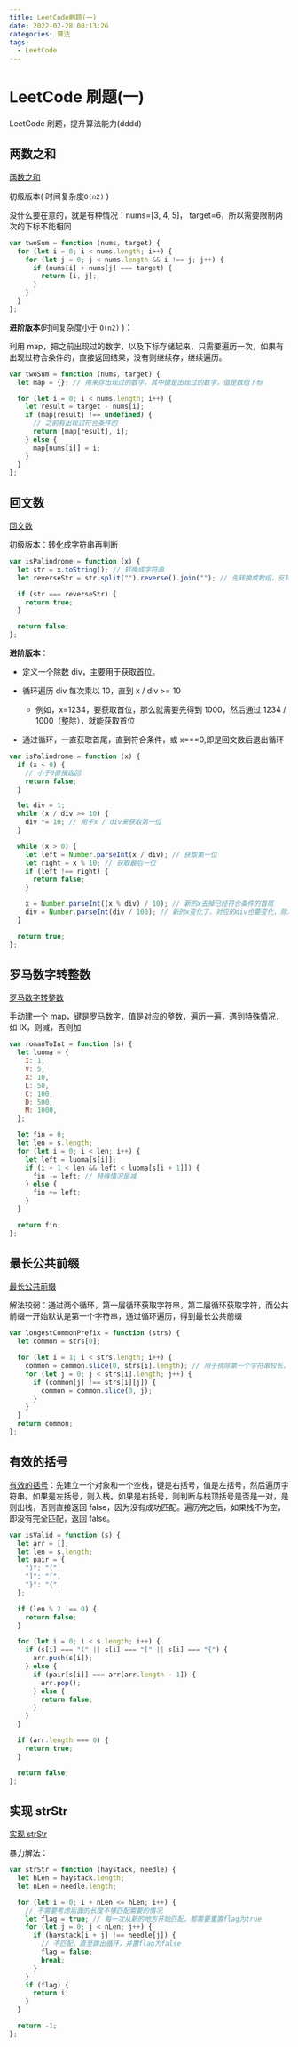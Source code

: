 ```yaml
---
title: LeetCode刷题(一)
date: 2022-02-28 00:13:26
categories: 算法
tags:
  - LeetCode
---
```


# LeetCode 刷题(一)

LeetCode 刷题，提升算法能力(dddd)

## 两数之和

[两数之和](https://leetcode-cn.com/problems/two-sum/)

初级版本( 时间复杂度`O(n2)` )

没什么要在意的，就是有种情况：nums=[3, 4, 5]， target=6，所以需要限制两次的下标不能相同

```js
var twoSum = function (nums, target) {
  for (let i = 0; i < nums.length; i++) {
    for (let j = 0; j < nums.length && i !== j; j++) {
      if (nums[i] + nums[j] === target) {
        return [i, j];
      }
    }
  }
};
```

**进阶版本**(时间复杂度小于 `O(n2)` )：

利用 map，把之前出现过的数字，以及下标存储起来，只需要遍历一次，如果有出现过符合条件的，直接返回结果，没有则继续存，继续遍历。

```js
var twoSum = function (nums, target) {
  let map = {}; // 用来存出现过的数字，其中键是出现过的数字，值是数组下标

  for (let i = 0; i < nums.length; i++) {
    let result = target - nums[i];
    if (map[result] !== undefined) {
      // 之前有出现过符合条件的
      return [map[result], i];
    } else {
      map[nums[i]] = i;
    }
  }
};
```

## 回文数

[回文数](https://leetcode-cn.com/problems/palindrome-number/)

初级版本：转化成字符串再判断

```js
var isPalindrome = function (x) {
  let str = x.toString(); // 转换成字符串
  let reverseStr = str.split("").reverse().join(""); // 先转换成数组，反转后再变回字符串

  if (str === reverseStr) {
    return true;
  }

  return false;
};
```

**进阶版本**：

- 定义一个除数 div，主要用于获取首位。

- 循环遍历 div 每次乘以 10，直到 x / div >= 10
  - 例如，x=1234，要获取首位，那么就需要先得到 1000，然后通过 1234 / 1000（整除），就能获取首位
- 通过循环，一直获取首尾，直到符合条件，或 x===0,即是回文数后退出循环

```js
var isPalindrome = function (x) {
  if (x < 0) {
    // 小于0直接返回
    return false;
  }

  let div = 1;
  while (x / div >= 10) {
    div *= 10; // 用于x / div来获取第一位
  }

  while (x > 0) {
    let left = Number.parseInt(x / div); // 获取第一位
    let right = x % 10; // 获取最后一位
    if (left !== right) {
      return false;
    }

    x = Number.parseInt((x % div) / 10); // 新的x去掉已经符合条件的首尾
    div = Number.parseInt(div / 100); // 新的x变化了，对应的div也要变化，除以100是因为x去掉了首尾
  }

  return true;
};
```

## 罗马数字转整数

[罗马数字转整数](https://leetcode-cn.com/problems/roman-to-integer/)

手动建一个 map，键是罗马数字，值是对应的整数，遍历一遍，遇到特殊情况，如 IX，则减，否则加

```js
var romanToInt = function (s) {
  let luoma = {
    I: 1,
    V: 5,
    X: 10,
    L: 50,
    C: 100,
    D: 500,
    M: 1000,
  };

  let fin = 0;
  let len = s.length;
  for (let i = 0; i < len; i++) {
    let left = luoma[s[i]];
    if (i + 1 < len && left < luoma[s[i + 1]]) {
      fin -= left; // 特殊情况是减
    } else {
      fin += left;
    }
  }

  return fin;
};
```

## 最长公共前缀

[最长公共前缀](https://leetcode-cn.com/problems/longest-common-prefix/)

解法较弱：通过两个循环，第一层循环获取字符串，第二层循环获取字符，而公共前缀一开始默认是第一个字符串，通过循环遍历，得到最长公共前缀

```js
var longestCommonPrefix = function (strs) {
  let common = strs[0];

  for (let i = 1; i < strs.length; i++) {
    common = common.slice(0, strs[i].length); // 用于排除第一个字符串较长，后面的字符串较短的情况
    for (let j = 0; j < strs[i].length; j++) {
      if (common[j] !== strs[i][j]) {
        common = common.slice(0, j);
      }
    }
  }
  return common;
};
```

## 有效的括号

[有效的括号](https://leetcode-cn.com/problems/valid-parentheses/)：先建立一个对象和一个空栈，键是右括号，值是左括号，然后遍历字符串。如果是左括号，则入栈。如果是右括号，则判断与栈顶括号是否是一对，是则出栈，否则直接返回 false，因为没有成功匹配。遍历完之后，如果栈不为空，即没有完全匹配，返回 false。

```js
var isValid = function (s) {
  let arr = [];
  let len = s.length;
  let pair = {
    ")": "(",
    "]": "[",
    "}": "{",
  };

  if (len % 2 !== 0) {
    return false;
  }

  for (let i = 0; i < s.length; i++) {
    if (s[i] === "(" || s[i] === "[" || s[i] === "{") {
      arr.push(s[i]);
    } else {
      if (pair[s[i]] === arr[arr.length - 1]) {
        arr.pop();
      } else {
        return false;
      }
    }
  }

  if (arr.length === 0) {
    return true;
  }

  return false;
};
```

## 实现 strStr

[实现 strStr](https://leetcode-cn.com/problems/implement-strstr/)

暴力解法：

```js
var strStr = function (haystack, needle) {
  let hLen = haystack.length;
  let nLen = needle.length;

  for (let i = 0; i + nLen <= hLen; i++) {
    // 不需要考虑后面的长度不够匹配需要的情况
    let flag = true; // 每一次从新的地方开始匹配，都需要重置flag为true
    for (let j = 0; j < nLen; j++) {
      if (haystack[i + j] !== needle[j]) {
        // 不匹配，直至跳出循环，并置flag为false
        flag = false;
        break;
      }
    }
    if (flag) {
      return i;
    }
  }

  return -1;
};
```
